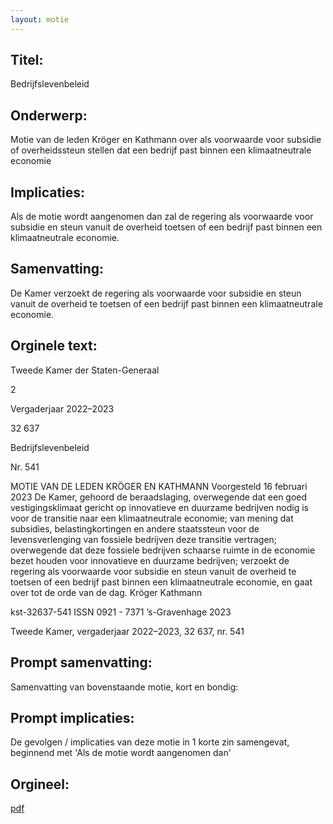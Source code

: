 ```yaml
---
layout: motie
---
```

## Titel:
Bedrijfslevenbeleid
## Onderwerp:
Motie van de leden Kröger en Kathmann over als voorwaarde voor subsidie of overheidssteun stellen dat een bedrijf past binnen een klimaatneutrale economie 
## Implicaties:

Als de motie wordt aangenomen dan zal de regering als voorwaarde voor subsidie en steun vanuit de overheid toetsen of een bedrijf past binnen een klimaatneutrale economie.
## Samenvatting:

De Kamer verzoekt de regering als voorwaarde voor subsidie en steun vanuit de overheid te toetsen of een bedrijf past binnen een klimaatneutrale economie.
## Orginele text:


Tweede Kamer der Staten-Generaal

2

Vergaderjaar 2022–2023

32 637

Bedrijfslevenbeleid

Nr. 541

MOTIE VAN DE LEDEN KRÖGER EN KATHMANN
Voorgesteld 16 februari 2023
De Kamer,
gehoord de beraadslaging,
overwegende dat een goed vestigingsklimaat gericht op innovatieve en
duurzame bedrijven nodig is voor de transitie naar een klimaatneutrale
economie;
van mening dat subsidies, belastingkortingen en andere staatssteun voor
de levensverlenging van fossiele bedrijven deze transitie vertragen;
overwegende dat deze fossiele bedrijven schaarse ruimte in de economie
bezet houden voor innovatieve en duurzame bedrijven;
verzoekt de regering als voorwaarde voor subsidie en steun vanuit de
overheid te toetsen of een bedrijf past binnen een klimaatneutrale
economie,
en gaat over tot de orde van de dag.
Kröger
Kathmann

kst-32637-541
ISSN 0921 - 7371
’s-Gravenhage 2023

Tweede Kamer, vergaderjaar 2022–2023, 32 637, nr. 541


## Prompt samenvatting:
Samenvatting van bovenstaande motie, kort en bondig:


## Prompt implicaties:
De gevolgen / implicaties van deze motie in 1 korte zin samengevat, beginnend met 'Als de motie wordt aangenomen dan' 

## Orgineel:
[pdf](https://gegevensmagazijn.tweedekamer.nl/OData/v4/2.0/Document(0ded7215-2b79-4b4e-9ff9-d0111f10a357)/resource)

